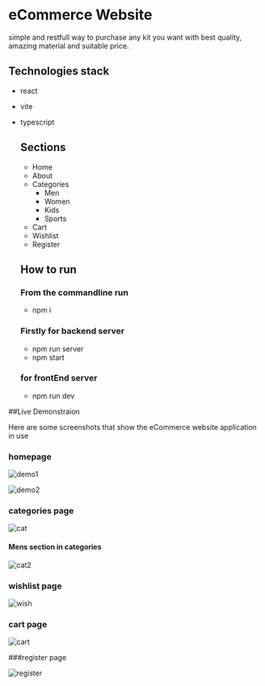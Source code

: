 # eCommerce Website

simple and restfull way to purchase 
any kit you want with best quality,
amazing material and suitable price.

## Technologies stack

- react

- vite

- typescript

  ## Sections

  - Home
  - About
  - Categories
      - Men
      - Women
      - Kids
      - Sports
  - Cart
  - Wishlist
  - Register
 
  ## How to run
  
  ### From the commandline run
    - npm i
  
  ### Firstly for backend server 
    - npm run server
    - npm start

  ### for frontEnd server
  - npm run dev
  

##Live Demonstraion

Here are some screenshots that show the eCommerce website application in use

### homepage

![demo1](https://github.com/user-attachments/assets/d56e4ee2-7874-4f5b-9163-cdf75916fca8)

![demo2](https://github.com/user-attachments/assets/08d9211b-cd7b-4023-9b6a-3865e58ca67c)

### categories page

![cat](https://github.com/user-attachments/assets/396f26e6-39ec-4667-b504-a4ea2eeb002b)

#### Mens section in categories

![cat2](https://github.com/user-attachments/assets/c89040f3-b187-402f-adfc-7caf53a357b6)

### wishlist page

![wish](https://github.com/user-attachments/assets/40e2f40b-8700-4db4-8872-b0312e722745)

### cart page

![cart](https://github.com/user-attachments/assets/bedde16b-87e5-4664-8487-f40878c91fe7)

###register page

![register](https://github.com/user-attachments/assets/6f6a9912-2c7f-4b28-a9da-b0931e1e92b2)
